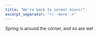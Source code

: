 ```yaml
---
title: "We're back to normal hours!"
excerpt_separator: "<!--more-->"
---
```


Spring is around the corner, and so are we!

<!--more-->
